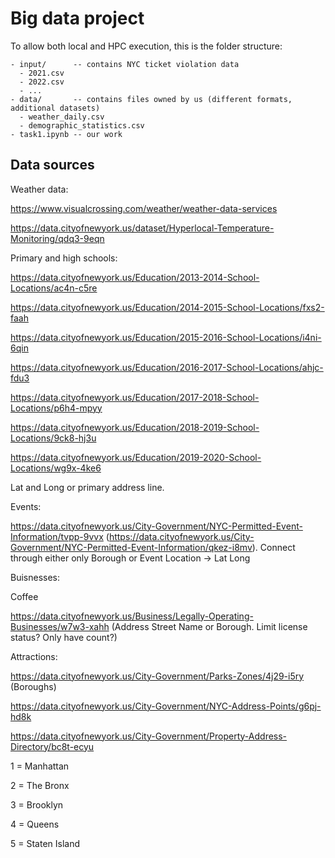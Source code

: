 # Big data project

To allow both local and HPC execution, this is the folder structure:

```
- input/      -- contains NYC ticket violation data
  - 2021.csv
  - 2022.csv
  - ...
- data/       -- contains files owned by us (different formats, additional datasets)
  - weather_daily.csv
  - demographic_statistics.csv
- task1.ipynb -- our work
```


## Data sources

Weather data:

https://www.visualcrossing.com/weather/weather-data-services

https://data.cityofnewyork.us/dataset/Hyperlocal-Temperature-Monitoring/qdq3-9eqn

Primary and high schools:

https://data.cityofnewyork.us/Education/2013-2014-School-Locations/ac4n-c5re

https://data.cityofnewyork.us/Education/2014-2015-School-Locations/fxs2-faah

https://data.cityofnewyork.us/Education/2015-2016-School-Locations/i4ni-6qin

https://data.cityofnewyork.us/Education/2016-2017-School-Locations/ahjc-fdu3

https://data.cityofnewyork.us/Education/2017-2018-School-Locations/p6h4-mpyy

https://data.cityofnewyork.us/Education/2018-2019-School-Locations/9ck8-hj3u

https://data.cityofnewyork.us/Education/2019-2020-School-Locations/wg9x-4ke6

Lat and Long or primary address line.

Events:

https://data.cityofnewyork.us/City-Government/NYC-Permitted-Event-Information/tvpp-9vvx (https://data.cityofnewyork.us/City-Government/NYC-Permitted-Event-Information/qkez-i8mv). Connect through either only Borough or Event Location -> Lat Long

Buisnesses:

Coffee

https://data.cityofnewyork.us/Business/Legally-Operating-Businesses/w7w3-xahh (Address Street Name or Borough. Limit license status? Only have count?)

Attractions:

https://data.cityofnewyork.us/City-Government/Parks-Zones/4j29-i5ry (Boroughs)



https://data.cityofnewyork.us/City-Government/NYC-Address-Points/g6pj-hd8k

https://data.cityofnewyork.us/City-Government/Property-Address-Directory/bc8t-ecyu

1 = Manhattan

2 = The Bronx

3 = Brooklyn

4 = Queens

5 = Staten Island
